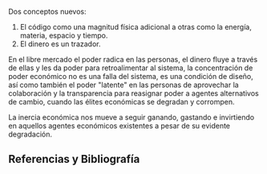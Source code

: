 <!--- El flujo del dinero -->

Dos conceptos nuevos:

1. El código como una magnitud física adicional a otras como la energía, materia, espacio y tiempo.
2. El dinero es un trazador.



En el libre mercado el poder radica en las personas, el dinero fluye a través de ellas y les da poder para retroalimentar al sistema, la concentración de poder económico no es una falla del sistema, es una condición de diseño, así como también el poder "latente" en las personas de aprovechar la colaboración y la transparencia para reasignar poder a agentes alternativos de cambio, cuando las élites económicas se degradan y corrompen.

La inercia económica nos mueve a seguir ganando, gastando e invirtiendo en aquellos agentes económicos existentes a pesar de su evidente degradación.


## Referencias y Bibliografía ##

[1]: https://www.coursera.org/learn/ciencia/lecture/INnhz/del-reduccionismo-al-holismo "Coursera: Del reduccionismo al holismo"
[2]: https://www.youtube.com/watch?v=f6BvX2nJDZw "Del reduccionismo al holismo"
[3]: https://www.youtube.com/watch?v=q6ZPHMAPsP0 "National Water Account Australia 2013–14"
[4]: http://www.bom.gov.au/water/nwa/ "Bureau of Meteorology Australia"




